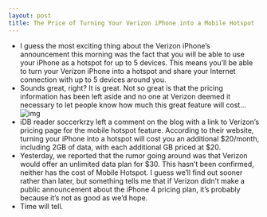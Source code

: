 ```yaml
---
layout: post
title: The Price of Turning Your Verizon iPhone into a Mobile Hotspot
---
```

* I guess the most exciting thing about the Verizon iPhone’s announcement this morning was the fact that you will be able to use your iPhone as a hotspot for up to 5 devices. This means you’ll be able to turn your Verizon iPhone into a hotspot and share your Internet connection with up to 5 devices around you.
* Sounds great, right? It is great. Not so great is that the pricing information has been left aside and no one at Verizon deemed it necessary to let people know how much this great feature will cost…
![img](http://media.idownloadblog.com/wp-content/uploads/2011/01/Verizon-Mobile-Hotspot-Prices.png)
* iDB reader soccerkrzy left a comment on the blog with a link to Verizon’s pricing page for the mobile hotspot feature. According to their website, turning your iPhone into a hotspot will cost you an additional $20/month, including 2GB of data, with each additional GB priced at $20.
* Yesterday, we reported that the rumor going around was that Verizon would offer an unlimited data plan for $30. This hasn’t been confirmed, neither has the cost of Mobile Hotspot. I guess we’ll find out sooner rather than later, but something tells me that if Verizon didn’t make a public announcement about the iPhone 4 pricing plan, it’s probably because it’s not as good as we’d hope.
* Time will tell.

